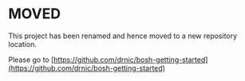 # MOVED

This project has been renamed and hence moved to a new repository location.

Please go to [https://github.com/drnic/bosh-getting-started](https://github.com/drnic/bosh-getting-started)